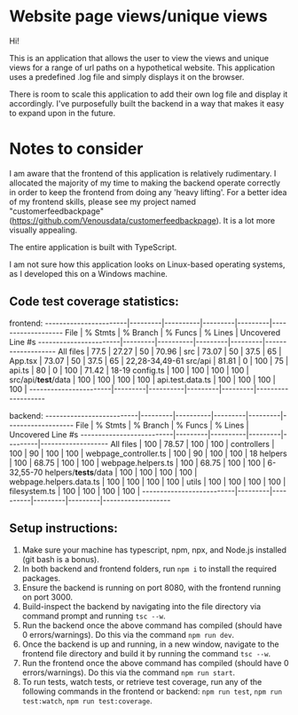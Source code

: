 # Website page views/unique views

Hi!

This is an application that allows the user to view the views and unique views for a range of url paths on a hypothetical website. This application uses a predefined .log file and simply displays it on the browser.

There is room to scale this application to add their own log file and display it accordingly. I've purposefully built the backend in a way that makes it easy to expand upon in the future.

# Notes to consider

I am aware that the frontend of this application is relatively rudimentary. I allocated the majority of my time to making the backend operate correctly in order to keep the frontend from doing any 'heavy lifting'. For a better idea of my frontend skills, please see my project named "customerfeedbackpage" (https://github.com/Venousdata/customerfeedbackpage). It is a lot more visually appealing.

The entire application is built with TypeScript.

I am not sure how this application looks on Linux-based operating systems, as I developed this on a Windows machine.

## Code test coverage statistics:

frontend: 
-----------------------|---------|----------|---------|---------|-------------------
File                   | % Stmts | % Branch | % Funcs | % Lines | Uncovered Line #s
-----------------------|---------|----------|---------|---------|-------------------
All files              |    77.5 |    27.27 |      50 |   70.96 |
 src                   |   73.07 |       50 |    37.5 |      65 |
  App.tsx              |   73.07 |       50 |    37.5 |      65 | 22,28-34,49-61
 src/api               |   81.81 |        0 |     100 |      75 |
  api.ts               |      80 |        0 |     100 |   71.42 | 18-19
  config.ts            |     100 |      100 |     100 |     100 |
 src/api/__test__/data |     100 |      100 |     100 |     100 |
  api.test.data.ts     |     100 |      100 |     100 |     100 |
-----------------------|---------|----------|---------|---------|-------------------

backend:
--------------------------|---------|----------|---------|---------|-------------------
File                      | % Stmts | % Branch | % Funcs | % Lines | Uncovered Line #s
--------------------------|---------|----------|---------|---------|-------------------
All files                 |     100 |    78.57 |     100 |     100 |
 controllers              |     100 |       90 |     100 |     100 |
  webpage_controller.ts   |     100 |       90 |     100 |     100 | 18
 helpers                  |     100 |    68.75 |     100 |     100 |
  webpage.helpers.ts      |     100 |    68.75 |     100 |     100 | 6-32,55-70
 helpers/__tests__/data   |     100 |      100 |     100 |     100 |
  webpage.helpers.data.ts |     100 |      100 |     100 |     100 |
 utils                    |     100 |      100 |     100 |     100 |
  filesystem.ts           |     100 |      100 |     100 |     100 |
--------------------------|---------|----------|---------|---------|-------------------

## Setup instructions:

1. Make sure your machine has typescript, npm, npx, and Node.js installed (git bash is a bonus).
2. In both backend and frontend folders, run `npm i` to install the required packages.
3. Ensure the backend is running on port 8080, with the frontend running on port 3000.
4. Build-inspect the backend by navigating into the file directory via command prompt and running `tsc --w`.
5. Run the backend once the above command has compiled (should have 0 errors/warnings). Do this via the command `npm run dev`.
6. Once the backend is up and running, in a new window, navigate to the frontend file directory and build it by running the command `tsc --w`.
7. Run the frontend once the above command has compiled (should have 0 errors/warnings). Do this via the command `npm run start`.
8. To run tests, watch tests, or retrieve test coverage, run any of the following commands in the frontend or backend: `npm run test`, `npm run test:watch`, `npm run test:coverage`.

